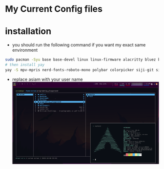 # My Current Config files
# installation
- you should run the following command if you want my exact same environment 
```bash
sudo pacman -Syu base base-devel linux linux-firmware alacritty bluez bluez-utils blueman bspwm chromium clipmenu code  deepin-screenshot dmenu dunst feh fzf fuse2 git gnome-keyring gvfs gvfs-afc gvfs-gphoto2 gvfs-mtp htop imagemagick mpv neofetch network-manager-applet networkmanager nodejs noto-fonts noto-fonts-emoji npm numlockx os-prober pavucontrol pcmanfm peek picom playerctl pulseaudio pulseaudio-alsa pulseaudio-bluetooth sudo tldr ttf-hack udiskie unrar unzip ranger redshift youtube-dl zathura xorg xorg-xinit xbindkeys xdo xclip zip zathura-pdf-mupdf zsh pacman-contrib
# then install yay
yay -S mpv-mpris nerd-fonts-roboto-mono polybar colorpicker siji-git simple-mtpfs alttab batsignal batterymon-clone python2-notify
```
- replace asiam with your user name 
![screenshot](https://github.com/A-Siam/.dotfiles-2020/blob/master/screenshot.png?raw=true)
